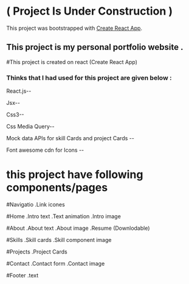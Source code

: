 # ( Project Is Under Construction )

This project was bootstrapped with [Create React App](https://github.com/facebook/create-react-app).

## This project is my personal portfolio website .

#This project is created on  react (Create React App)

### Thinks that  I had used for this project are given below :

React.js--

Jsx--

Css3--

Css Media Query--

Mock data APIs for skill Cards and project Cards --

Font awesome cdn for Icons --

# this project have following components/pages 
#Navigatio
.Link icones

#Home
.Intro text
.Text animation
.Intro image

#About
.About text
.About image
.Resume (Downlodable)

#Skills
.Skill cards
.Skill component image

#Projects
.Project Cards

#Contact
.Contact form 
.Contact image

#Footer
.text
